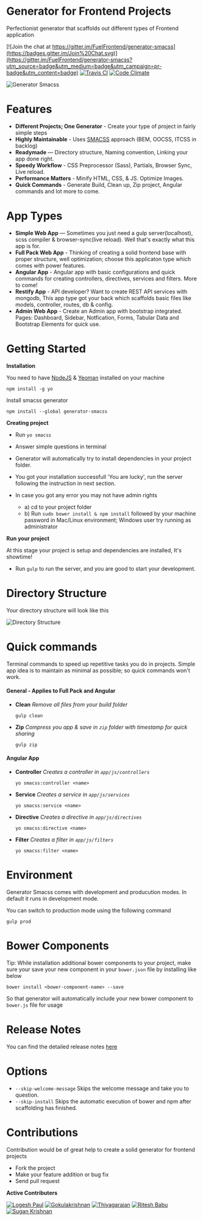 # Generator for Frontend Projects

Perfectionist generator that scaffolds out different types of Frontend application

[![Join the chat at https://gitter.im/FuelFrontend/generator-smacss](https://badges.gitter.im/Join%20Chat.svg)](https://gitter.im/FuelFrontend/generator-smacss?utm_source=badge&utm_medium=badge&utm_campaign=pr-badge&utm_content=badge) [![Travis CI](https://api.travis-ci.org/FuelFrontend/generator-smacss.svg?branch=master)](https://travis-ci.org/FuelFrontend/generator-smacss) [![Code Climate](https://codeclimate.com/github/FuelFrontend/generator-smacss/badges/gpa.svg)](https://codeclimate.com/github/FuelFrontend/generator-smacss)

![Generator Smacss](https://raw.githubusercontent.com/FuelFrontend/generator-smacss/master/smacss-in-action.png "Generator Smacss")

# Features

- **Different Projects; One Generator** - Create your type of project in fairly simple steps
- **Highly Maintainable** - Uses [SMACSS](https://smacss.com/) approach (BEM, OOCSS, ITCSS in backlog)
- **Readymade** — Directory structure, Naming convention, Linking your app done right.
- **Speedy Workflow** - CSS Preprocessor (Sass), Partials, Browser Sync, Live reload.
- **Performance Matters**  - Minify HTML, CSS, & JS. Optimize Images.
- **Quick Commands** - Generate Build, Clean up, Zip project, Angular commands and lot more to come.

# App Types

- **Simple Web App** — Sometimes you just need a gulp server(localhost), scss compiler & browser-sync(live reload). Well that's exactly what this app is for.
- **Full Pack Web App** - Thinking of creating a solid frontend base with proper structure, well optimization; choose this applicaton type which comes with power features.
- **Angular App** - Angular app with basic configurations and quick commands for creating controllers, directives, services and filters. More to come!
- **Restify App** - API developer? Want to create REST API services with mongodb, This app type got your back which scaffolds basic files like models, controller, routes, db & config.
- **Admin Web App** - Create an Admin app with bootstrap integrated. Pages: Dashboard, Sidebar, Notfication, Forms, Tabular Data and Bootstrap Elements for quick use.

# Getting Started

**Installation**

You need to have [NodeJS](http://nodejs.org/) & [Yeoman](http://yeoman.io/) installed on your machine
```````
npm install -g yo
````````

Install smacss generator
```````
npm install --global generator-smacss
```````

**Creating project**

- Run `yo smacss`
- Answer simple questions in terminal
- Generator will automatically try to install dependencies in your project folder.

- You got your installation successfull 'You are lucky', run the server following the instruction in next section.
- In case you got any error you may not have admin rights
    - a) cd to your project folder
    - b) Run `sudo bower install & npm install` followed by your machine password in Mac/Linux environment; Windows user try running as administrator

**Run your project**

At this stage your project is setup and dependencies are installed, It's showtime!

- Run `gulp` to run the server, and you are good to start your development.

# Directory Structure

Your directory structure will look like this

![Directory Structure](https://raw.githubusercontent.com/FuelFrontend/generator-smacss/master/app-structure.png "Directory Structure")

# Quick commands

Terminal commands to speed up repetitive tasks you do in projects. Simple app idea is to maintain as minimal as possible; so quick commands won't work.

#### General - Applies to Full Pack and Angular

* **Clean** _Remove all files from your build folder_

  ```````
  gulp clean
  ```````

* **Zip** _Compress you app & save in `zip` folder with timestamp for quick sharing_

  ```````
  gulp zip
  ```````

#### Angular App

* **Controller** _Creates a controller in `app/js/controllers`_

  ```````
  yo smacss:controller <name>
  ```````

* **Service** _Creates a service in `app/js/services`_

  ```````
  yo smacss:service <name>
  ```````

* **Directive** _Creates a directive in `app/js/directives`_

  ```````
  yo smacss:directive <name>
  ```````

* **Filter** _Creates a filter in `app/js/filters`_

  ```````
  yo smacss:filter <name>
  ```````

# Environment

Generator Smacss comes with development and producution modes. In default it runs in development mode.

You can switch to production mode using the following command

```````
gulp prod
```````

# Bower Components

Tip: While installation additional bower components to your project, make sure your save your new component
in your `bower.json` file by installing like below

```````
bower install <bower-component-name> --save
```````

So that generator will automatically include your new bower component to `bower.js` file for usage

# Release Notes

You can find the detailed release notes [here](https://github.com/FuelFrontend/generator-smacss/blob/master/release.md)

<!-- TODO: Add documentaiton and enable this
# Docs

To be updated soon... stay tuned
-->

# Options

- `--skip-welcome-message` Skips the welcome message and take you to question.
- `--skip-install` Skips the automatic execution of bower and npm after scaffolding has finished.

# Contributions

Contribution would be of great help to create a solid generator for frontend projects

* Fork the project
* Make your feature addition or bug fix
* Send pull request

**Active Contributers**

[![Logesh Paul](https://avatars3.githubusercontent.com/u/41541?v=3&s=72)](http:/www.github.com/logeshpaul) [![Gokulakrishnan](https://avatars0.githubusercontent.com/u/2944237?v=3&s=72)](https://github.com/gokulkrishh) [![Thiyagarajan](https://avatars2.githubusercontent.com/u/9147343?v=3&s=72)](https://github.com/ThiyagarajanJ) [![Ritesh Babu](https://avatars3.githubusercontent.com/u/736660?v=3&s=72)](https://github.com/riteshbabu) [![Sugan Krishnan](https://avatars1.githubusercontent.com/u/680120?v=3&s=72)](https://github.com/rgksugan)

